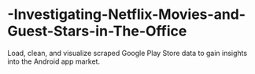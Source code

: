 # -Investigating-Netflix-Movies-and-Guest-Stars-in-The-Office
Load, clean, and visualize scraped Google Play Store data to gain insights into the Android app market.
